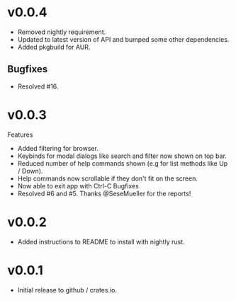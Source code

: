 # v0.0.4
- Removed nightly requirement.
- Updated to latest version of API and bumped some other dependencies.
- Added pkgbuild for AUR.
## Bugfixes
- Resolved #16.
# v0.0.3
Features
- Added filtering for browser.
- Keybinds for modal dialogs like search and filter now shown on top bar.
- Reduced number of help commands shown (e.g for list methods like Up / Down).
- Help commands now scrollable if they don't fit on the screen.
- Now able to exit app with Ctrl-C
Bugfixes
- Resolved #6 and #5. Thanks @SeseMueller for the reports!
# v0.0.2
- Added instructions to README to install with nightly rust. 
# v0.0.1
- Initial release to github / crates.io.
